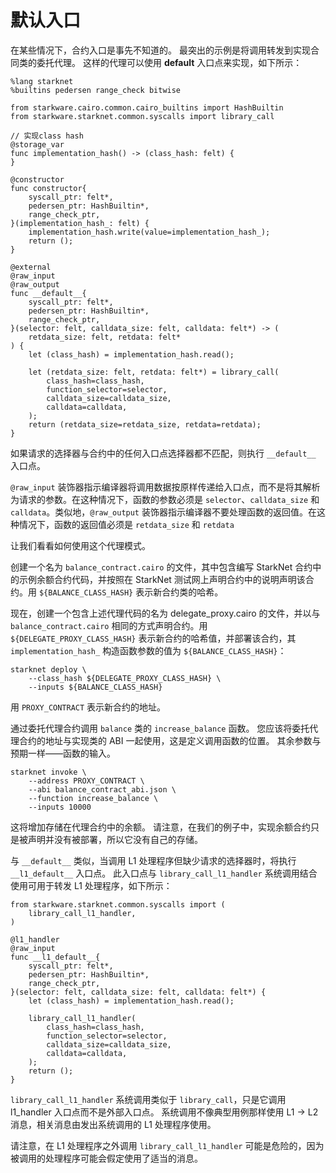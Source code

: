 # 默认入口

在某些情况下，合约入口是事先不知道的。 最突出的示例是将调用转发到实现合同类的委托代理。 这样的代理可以使用 __default__ 入口点来实现，如下所示：

```
%lang starknet
%builtins pedersen range_check bitwise

from starkware.cairo.common.cairo_builtins import HashBuiltin
from starkware.starknet.common.syscalls import library_call

// 实现class hash
@storage_var
func implementation_hash() -> (class_hash: felt) {
}

@constructor
func constructor{
    syscall_ptr: felt*,
    pedersen_ptr: HashBuiltin*,
    range_check_ptr,
}(implementation_hash_: felt) {
    implementation_hash.write(value=implementation_hash_);
    return ();
}

@external
@raw_input
@raw_output
func __default__{
    syscall_ptr: felt*,
    pedersen_ptr: HashBuiltin*,
    range_check_ptr,
}(selector: felt, calldata_size: felt, calldata: felt*) -> (
    retdata_size: felt, retdata: felt*
) {
    let (class_hash) = implementation_hash.read();

    let (retdata_size: felt, retdata: felt*) = library_call(
        class_hash=class_hash,
        function_selector=selector,
        calldata_size=calldata_size,
        calldata=calldata,
    );
    return (retdata_size=retdata_size, retdata=retdata);
}
```


如果请求的选择器与合约中的任何入口点选择器都不匹配，则执行 ```__default__``` 入口点。

```@raw_input``` 装饰器指示编译器将调用数据按原样传递给入口点，而不是将其解析为请求的参数。在这种情况下，函数的参数必须是 ```selector```、```calldata_size``` 和 ```calldata```。类似地，```@raw_output``` 装饰器指示编译器不要处理函数的返回值。在这种情况下，函数的返回值必须是 ```retdata_size``` 和 ```retdata```

让我们看看如何使用这个代理模式。

创建一个名为 ```balance_contract.cairo``` 的文件，其中包含编写 StarkNet 合约中的示例余额合约代码，并按照在 StarkNet 测试网上声明合约中的说明声明该合约。用 ```${BALANCE_CLASS_HASH}``` 表示新合约类的哈希。

现在，创建一个包含上述代理代码的名为 delegate_proxy.cairo 的文件，并以与 ```balance_contract.cairo``` 相同的方式声明合约。用 ```${DELEGATE_PROXY_CLASS_HASH}``` 表示新合约的哈希值，并部署该合约，其 ```implementation_hash_``` 构造函数参数的值为 ```${BALANCE_CLASS_HASH}```：

```
starknet deploy \
    --class_hash ${DELEGATE_PROXY_CLASS_HASH} \
    --inputs ${BALANCE_CLASS_HASH}
```

用 ```PROXY_CONTRACT``` 表示新合约的地址。

通过委托代理合约调用 ```balance``` 类的 ```increase_balance``` 函数。 您应该将委托代理合约的地址与实现类的 ABI 一起使用，这是定义调用函数的位置。 其余参数与预期一样——函数的输入。

```
starknet invoke \
    --address PROXY_CONTRACT \
    --abi balance_contract_abi.json \
    --function increase_balance \
    --inputs 10000
```

这将增加存储在代理合约中的余额。 请注意，在我们的例子中，实现余额合约只是被声明并没有被部署，所以它没有自己的存储。

与 ```__default__``` 类似，当调用 L1 处理程序但缺少请求的选择器时，将执行 ```__l1_default__``` 入口点。 此入口点与 ```library_call_l1_handler``` 系统调用结合使用可用于转发 L1 处理程序，如下所示：

```
from starkware.starknet.common.syscalls import (
    library_call_l1_handler,
)

@l1_handler
@raw_input
func __l1_default__{
    syscall_ptr: felt*,
    pedersen_ptr: HashBuiltin*,
    range_check_ptr,
}(selector: felt, calldata_size: felt, calldata: felt*) {
    let (class_hash) = implementation_hash.read();

    library_call_l1_handler(
        class_hash=class_hash,
        function_selector=selector,
        calldata_size=calldata_size,
        calldata=calldata,
    );
    return ();
}
```

```library_call_l1_handler``` 系统调用类似于 ```library_call```，只是它调用 l1_handler 入口点而不是外部入口点。 系统调用不像典型用例那样使用 L1 -> L2 消息，相关消息由发出系统调用的 L1 处理程序使用。

请注意，在 L1 处理程序之外调用 ```library_call_l1_handler``` 可能是危险的，因为被调用的处理程序可能会假定使用了适当的消息。